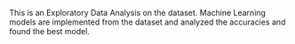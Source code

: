 This is an Exploratory Data Analysis on the dataset.
Machine Learning models are implemented from the dataset and analyzed the accuracies and found the best model.

